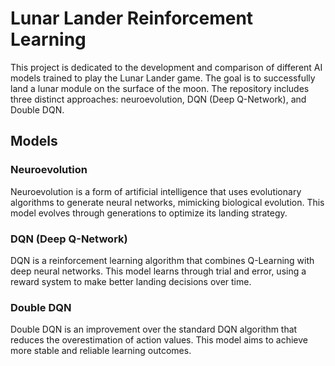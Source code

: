 # Lunar Lander Reinforcement Learning

This project is dedicated to the development and comparison of different AI models trained to play the Lunar Lander game. The goal is to successfully land a lunar module on the surface of the moon. The repository includes three distinct approaches: neuroevolution, DQN (Deep Q-Network), and Double DQN.

## Models

### Neuroevolution
Neuroevolution is a form of artificial intelligence that uses evolutionary algorithms to generate neural networks, mimicking biological evolution. This model evolves through generations to optimize its landing strategy.

### DQN (Deep Q-Network)
DQN is a reinforcement learning algorithm that combines Q-Learning with deep neural networks. This model learns through trial and error, using a reward system to make better landing decisions over time.

### Double DQN
Double DQN is an improvement over the standard DQN algorithm that reduces the overestimation of action values. This model aims to achieve more stable and reliable learning outcomes.
